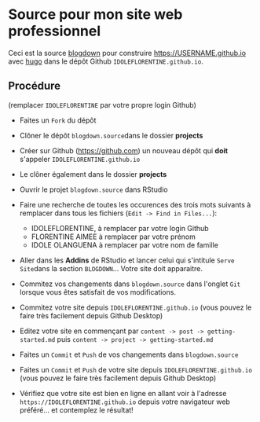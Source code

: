 # Source pour mon site web professionnel

Ceci est la source [blogdown](https://bookdown.org/yihui/blogdown/) pour construire https://USERNAME.github.io avec [hugo](https://gohugo.io) dans le dépôt Github `IDOLEFLORENTINE.github.io`.


## Procédure

(remplacer `IDOLEFLORENTINE` par votre propre login Github)

- Faites un `Fork` du dépôt

- Clôner le dépôt `blogdown.source`dans le dossier **projects**

- Créer sur Github (https://github.com) un nouveau dépôt qui **doit** s'appeler `IDOLEFLORENTINE.github.io`

- Le clôner également dans le dossier **projects**

- Ouvrir le projet `blogdown.source` dans RStudio

- Faire une recherche de toutes les occurences des trois mots suivants à remplacer dans tous les fichiers (`Edit -> Find in Files...`):
    * IDOLEFLORENTINE, à remplacer par votre login Github
    * FLORENTINE AIMEE à remplacer par votre prénom
    * IDOLE OLANGUENA à remplacer par votre nom de famille

- Aller dans les **Addins** de RStudio et lancer celui qui s'intitule `Serve Site`dans la section `BLOGDOWN`... Votre site doit apparaitre.

- Commitez vos changements dans `blogdown.source` dans l'onglet `Git` lorsque vous êtes satisfait de vos modifications.

- Commitez votre site depuis `IDOLEFLORENTINE.github.io` (vous pouvez le faire très facilement depuis Github Desktop) 

- Editez votre site en commençant par `content -> post -> getting-started.md` puis `content -> project -> getting-started.md`

- Faites un `Commit` et `Push` de vos changements dans `blogdown.source` 

- Faites un `Commit` et `Push`  de votre site depuis `IDOLEFLORENTINE.github.io` (vous pouvez le faire très facilement depuis Github Desktop)

- Vérifiez que votre site est bien en ligne en allant voir à l'adresse `https://IDOLEFLORENTINE.github.io` depuis votre navigateur web préféré... et contemplez le résultat!

